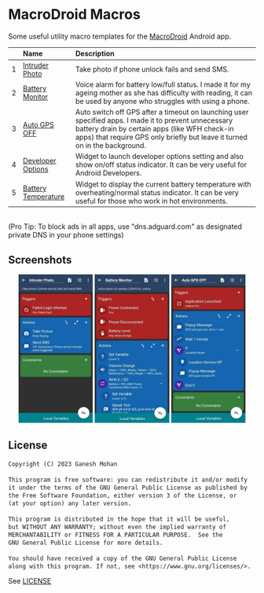 # MacroDroid Macros

Some useful utility macro templates for the [MacroDroid](https://play.google.com/store/apps/details?id=com.arlosoft.macrodroid) Android app.

|   | Name                                                     | Description                                                                                                                                                                                                                           |
|---|:---------------------------------------------------------|:--------------------------------------------------------------------------------------------------------------------------------------------------------------------------------------------------------------------------------------|
| 1 | [Intruder Photo](/macros/Intruder_Photo.macro)           | Take photo if phone unlock fails and send SMS.                                                                                                                                                                                        |
| 2 | [Battery Monitor](/macros/Battery_Monitor.macro)         | Voice alarm for battery low/full status. I made it for my ageing mother as she has difficulty with reading, it can be used by anyone who struggles with using a phone.                                                                |
| 3 | [Auto GPS OFF](/macros/Auto_GPS_OFF.macro)               | Auto switch off GPS after a timeout on launching user specified apps. I made it to prevent unnecessary battery drain by certain apps (like WFH check-in apps) that require GPS only briefly but leave it turned on in the background. |
| 4 | [Developer Options](/macros/Developer_Options.macro)     | Widget to launch developer options setting and also show on/off status indicator. It can be very useful for Android Developers.                                                                                                       |
| 5 | [Battery Temperature](/macros/Battery_Temperature.macro) | Widget to display the current battery temperature with overheating/normal status indicator. It can be very useful for those who work in hot environments.                                                                             |

<br/>
(Pro Tip: To block ads in all apps, use "dns.adguard.com" as designated private DNS in your phone settings)

## Screenshots

<p align="center">
    <img style="width:30%" src="/art/01.jpg">
    <img style="width:30%" src="/art/02.jpg">
    <img style="width:30%" src="/art/03.jpg">
</p>

## License

```
Copyright (C) 2023 Ganesh Mohan

This program is free software: you can redistribute it and/or modify
it under the terms of the GNU General Public License as published by
the Free Software Foundation, either version 3 of the License, or
(at your option) any later version.

This program is distributed in the hope that it will be useful,
but WITHOUT ANY WARRANTY; without even the implied warranty of
MERCHANTABILITY or FITNESS FOR A PARTICULAR PURPOSE.  See the
GNU General Public License for more details.

You should have received a copy of the GNU General Public License
along with this program. If not, see <https://www.gnu.org/licenses/>.
```

See [LICENSE](/LICENSE)